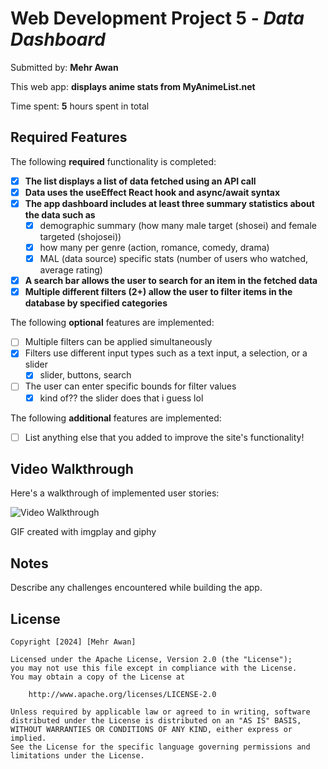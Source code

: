 # Web Development Project 5 - *Data Dashboard*

Submitted by: **Mehr Awan**

This web app: **displays anime stats from MyAnimeList.net**

Time spent: **5** hours spent in total

## Required Features

The following **required** functionality is completed:

- [x] **The list displays a list of data fetched using an API call**
- [x] **Data uses the useEffect React hook and async/await syntax**
- [x] **The app dashboard includes at least three summary statistics about the data such as**
  - [x] demographic summary (how many male target (shosei) and female targeted (shojosei))
  - [x] how many per genre (action, romance, comedy, drama)
  - [x] MAL (data source) specific stats (number of users who watched, average rating)
- [x] **A search bar allows the user to search for an item in the fetched data**
- [x] **Multiple different filters (2+) allow the user to filter items in the database by specified categories**

The following **optional** features are implemented:

- [ ] Multiple filters can be applied simultaneously
- [x] Filters use different input types such as a text input, a selection, or a slider
  - [x] slider, buttons, search
- [ ] The user can enter specific bounds for filter values
  - [x] kind of?? the slider does that i guess lol

The following **additional** features are implemented:

* [ ] List anything else that you added to improve the site's functionality!

## Video Walkthrough

Here's a walkthrough of implemented user stories:

<img src='https://i.giphy.com/media/v1.Y2lkPTc5MGI3NjExOGJ0NGdyZWNkNzY4bjB2eTAxOGs5b3RieDBrNzJoMzF1a3IxMG85aiZlcD12MV9pbnRlcm5hbF9naWZfYnlfaWQmY3Q9Zw/xHzkF0JJoKKgscR3Go/giphy.gif' title='Video Walkthrough' width='' alt='Video Walkthrough' />

<!-- Replace this with whatever GIF tool you used! -->
GIF created with imgplay and giphy 
<!-- Recommended tools:
[Kap](https://getkap.co/) for macOS
[ScreenToGif](https://www.screentogif.com/) for Windows
[peek](https://github.com/phw/peek) for Linux. -->

## Notes

Describe any challenges encountered while building the app.

## License

    Copyright [2024] [Mehr Awan]

    Licensed under the Apache License, Version 2.0 (the "License");
    you may not use this file except in compliance with the License.
    You may obtain a copy of the License at

        http://www.apache.org/licenses/LICENSE-2.0

    Unless required by applicable law or agreed to in writing, software
    distributed under the License is distributed on an "AS IS" BASIS,
    WITHOUT WARRANTIES OR CONDITIONS OF ANY KIND, either express or implied.
    See the License for the specific language governing permissions and
    limitations under the License.